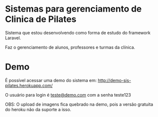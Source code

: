 # Sistemas para gerenciamento de Clinica de Pilates
 
Sistema que estou desenvolvendo como forma de estudo do framework Laravel. 

Faz o gerenciamento de alunos, professores e turmas da clínica.

# Demo

É possível acessar uma demo do sistema em: http://demo-sis-pilates.herokuapp.com/

O usuário para login é teste@demo.com com a senha teste123

OBS: O upload de imagens fica quebrado na demo, pois a versão gratuita do heroku não da suporte a isso.
